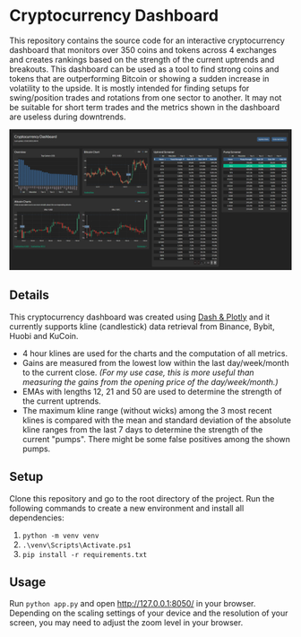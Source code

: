 # Cryptocurrency Dashboard

This repository contains the source code for an interactive cryptocurrency dashboard that monitors over 350 coins and tokens across 4 exchanges and creates rankings based on the strength of the current uptrends and breakouts.
This dashboard can be used as a tool to find strong coins and tokens that are outperforming Bitcoin or showing a sudden increase in volatility to the upside. It is mostly intended for finding setups for swing/position trades and rotations from one sector to another. It may not be suitable for short term trades and the metrics shown in the dashboard are useless during downtrends.

![](/imgs/dashboard.png "Description")


## Details
This cryptocurrency dashboard was created using [Dash & Plotly](https://plotly.com/) and it currently supports kline (candlestick) data retrieval from Binance, Bybit, Huobi and KuCoin.

- 4 hour klines are used for the charts and the computation of all metrics.
- Gains are measured from the lowest low within the last day/week/month to the current close. *(For my use case, this is more useful than measuring the gains from the opening price of the day/week/month.)*
- EMAs with lengths 12, 21 and 50 are used to determine the strength of the current uptrends.
- The maximum kline range (without wicks) among the 3 most recent klines is compared with the mean and standard deviation of the absolute kline ranges from the last 7 days to determine the strength of the current "pumps". There might be some false positives among the shown pumps.


## Setup
Clone this repository and go to the root directory of the project. Run the following commands to create a new environment and install all dependencies:

1. `python -m venv venv`
2. `.\venv\Scripts\Activate.ps1`
3. `pip install -r requirements.txt`

## Usage
Run `python app.py` and open http://127.0.0.1:8050/ in your browser. Depending on the scaling settings of your device and the resolution of your screen, you may need to adjust the zoom level in your browser.
